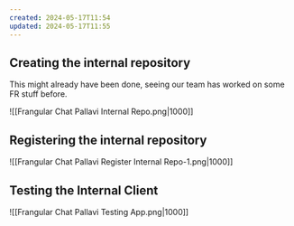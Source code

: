```yaml
---
created: 2024-05-17T11:54
updated: 2024-05-17T11:55
---
```


## Creating the internal repository

This might already have been done, seeing our team has worked on some FR stuff before.

![[Frangular Chat Pallavi Internal Repo.png|1000]]
## Registering the internal repository

![[Frangular Chat Pallavi Register Internal Repo-1.png|1000]]

## Testing the Internal Client

![[Frangular Chat Pallavi Testing App.png|1000]]
